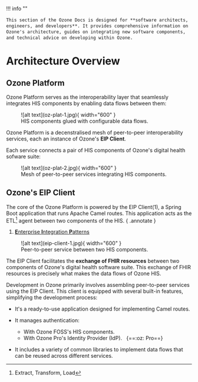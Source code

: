 !!! info ""

    This section of the Ozone Docs is designed for **software architects, engineers, and developers**. It provides comprehensive information on Ozone's architecture, guides on integrating new software components, and technical advice on developing within Ozone.

# Architecture Overview

## Ozone Platform

Ozone Platform serves as the interoperability layer that seamlessly integrates HIS components by enabling data flows between them:

<figure markdown>
  ![alt text](oz-plat-1.jpg){ width="600" }
  <figcaption>HIS components glued with configurable data flows.</figcaption>
</figure>

Ozone Platform is a decenstralised mesh of peer-to-peer interoperability services, each an instance of Ozone's **EIP Client**.

Each service connects a pair of HIS components of Ozone's digital health sofware suite:

<figure markdown>
  ![alt text](oz-plat-2.jpg){ width="600" }
  <figcaption>Mesh of peer-to-peer services integrating HIS components.</figcaption>
</figure>

## Ozone's EIP Client

The core of the Ozone Platform is powered by the EIP Client(1), a Spring Boot application that runs Apache Camel routes. This application acts as the ETL[^etl] agent between two components of the HIS.
{ .annotate }

1.  <a target="_blank" href="https://camel.apache.org/components/4.0.x/eips/enterprise-integration-patterns.html"><b>E</b>nterprise <b>I</b>ntegration <b>P</b>atterns</a>

[^etl]: Extract, Transform, Load

<figure markdown>
  ![alt text](eip-client-1.jpg){ width="600" }
  <figcaption>Peer-to-peer service between two HIS components.</figcaption>
</figure>

The EIP Client facilitates the **exchange of FHIR resources** between two components of Ozone's digital health software suite. This exchange of FHIR resources is precisely what makes the data flows of Ozone HIS.

Development in Ozone primarily involves assembling peer-to-peer services using the EIP Client. This client is equipped with several built-in features, simplifying the development process:

- It's a ready-to-use application designed for implementing Camel routes.
- It manages authentication:

    * With Ozone FOSS's HIS components.
    * With Ozone Pro's Identity Provider (IdP). &nbsp;&nbsp;{==:oz: Pro==}

- It includes a variety of common libraries to implement data flows that can be reused across different services.